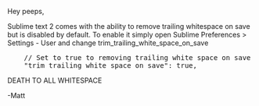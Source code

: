 Hey peeps,

Sublime text 2 comes with the ability to remove trailing whitespace on save but is disabled by default.
To enable it simply open Sublime Preferences > Settings - User and change trim_trailing_white_space_on_save

<pre>
    // Set to true to removing trailing white space on save
    "trim_trailing_white_space_on_save": true,
</pre>

DEATH TO ALL WHITESPACE

-Matt
